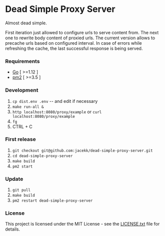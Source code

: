 # Dead Simple Proxy Server

Almost dead simple.

First iteration just allowed to configure urls to serve content from.
The next one to rewrite body content of proxied urls.
The current version allows to precache urls based on configured interval.
In case of errors while refreshing the cache, the last successful response is being served.

### Requirements

* [Go](https://golang.org/doc/install) [ >=1.12 ]
* [pm2](https://pm2.keymetrics.io/) [ >=3.5 ]

### Development

1. `cp dist.env .env` -- and edit if necessary
1. `make run-all &`
1. `http localhost:8080/proxy/example` or `curl localhost:8080/proxy/example`
1. `fg`
1. CTRL + C

### First release

1. `git checkout git@github.com:jacekk/dead-simple-proxy-server.git`
1. `cd dead-simple-proxy-server`
1. `make build`
1. `pm2 start`

### Update

1. `git pull`
1. `make build`
1. `pm2 restart dead-simple-proxy-server`

### License

This project is licensed under the MIT License - see the [LICENSE.txt](LICENSE.txt) file for details.
